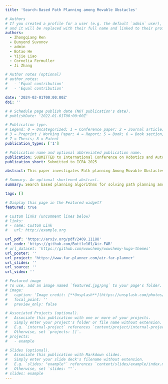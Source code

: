 ```yaml
---
title: 'Search-Based Path Planning among Movable Obstacles'

# Authors
# If you created a profile for a user (e.g. the default `admin` user), write the username (folder name) here
# and it will be replaced with their full name and linked to their profile.
authors:
  - Zhongqiang Ren
  - Bunyond Suvonov
  - admin
  - Botao He
  - Yijie Liao
  - Cornelia Fermuller
  - Ji Zhang

# Author notes (optional)
# author_notes:
#   - 'Equal contribution'
#   - 'Equal contribution'

date: '2024-03-01T00:00:00Z'
doi: ''

# # Schedule page publish date (NOT publication's date).
# publishDate: '2022-01-01T00:00:00Z'

# Publication type.
# Legend: 0 = Uncategorized; 1 = Conference paper; 2 = Journal article;
# 3 = Preprint / Working Paper; 4 = Report; 5 = Book; 6 = Book section;
# 7 = Thesis; 8 = Patent
publication_types: ['1']

# Publication name and optional abbreviated publication name.
publication: SUBMITTED to International Conference on Robotics and Automation (ICRA 2025)
publication_short: Submitted to ICRA 2025

abstract: This paper investigates Path planning Among Movable Obstacles (PAMO), which seeks a minimum cost collision-free path among static obstacles from start to goal while allowing the robot to push away movable obstacles (i.e., objects) along its path when needed. To develop planners that are complete and optimal for PAMO, the planner has to search a giant state space involving both the location of the robot as well as the locations of the objects, which grows exponentially with respect to the number of objects. The main idea in this paper is that, only a small fraction of this giant state space needs to be explored during planning as guided by a heuristic, and most of the objects far away from the robot are intact, which thus leads to runtime efficient algorithms. Based on this idea, this paper introduces two PAMO formulations, i.e., biobjective and resource constrained problems in an occupancy grid, and develops PAMO*, a search method with completeness and solution optimality guarantees, to solve the two problems. We then further extend PAMO* to hybrid-state PAMO* to plan in continuous spaces with high-fidelity interaction between the robot and the objects. Our results show that, PAMO* can often find optimal solutions within a second in cluttered environments with up to 400 objects.

# Summary. An optional shortened abstract.
summary: Search based planning algorithms for solving path planning among movable obstacles problem. 

tags: []

# Display this page in the Featured widget?
featured: true

# Custom links (uncomment lines below)
# links:
# - name: Custom Link
#   url: http://example.org

url_pdf: 'https://arxiv.org/pdf/2409.11188'
url_code: 'https://github.com/Bottle101/Air-FAR'
# url_dataset: 'https://github.com/wowchemy/wowchemy-hugo-themes'
url_poster: ''
url_project: 'https://www.far-planner.com/air-far-planner'
url_slides: ''
url_source: ''
url_video: ''

# Featured image
# To use, add an image named `featured.jpg/png` to your page's folder.
# image:
#   caption: 'Image credit: [**Unsplash**](https://unsplash.com/photos/pLCdAaMFLTE)'
#   focal_point: ''
#   preview_only: false

# Associated Projects (optional).
#   Associate this publication with one or more of your projects.
#   Simply enter your project's folder or file name without extension.
#   E.g. `internal-project` references `content/project/internal-project/index.md`.
#   Otherwise, set `projects: []`.
# projects:
#   - example

# Slides (optional).
#   Associate this publication with Markdown slides.
#   Simply enter your slide deck's filename without extension.
#   E.g. `slides: "example"` references `content/slides/example/index.md`.
#   Otherwise, set `slides: ""`.
# slides: example
---
```


<!-- {{% callout note %}}
Click the _Cite_ button above to demo the feature to enable visitors to import publication metadata into their reference management software.
{{% /callout %}} -->

<!-- {{% callout note %}}
Create your slides in Markdown - click the _Slides_ button to check out the example.
{{% /callout %}} -->

<!-- Supplementary notes can be added here, including [code, math, and images](https://wowchemy.com/docs/writing-markdown-latex/). -->
